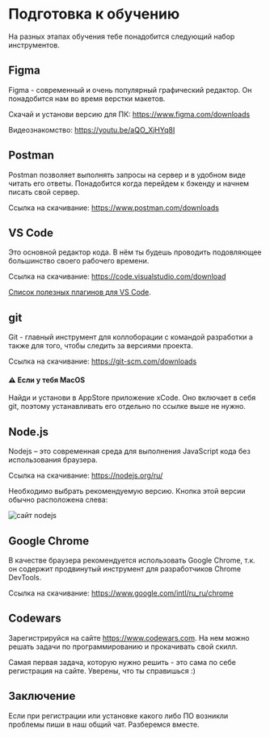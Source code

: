# Подготовка к обучению

На разных этапах обучения тебе понадобится следующий набор инструментов.

## Figma 
Figma - современный и очень популярный графический редактор. Он понадобится нам во время верстки макетов.

Скачай и установи версию для ПК: https://www.figma.com/downloads

Видеознакомство: https://youtu.be/aQO_XjHYq8I

## Postman
Postman позволяет выполнять запросы на сервер и в удобном виде читать его ответы. Понадобится когда перейдем к бэкенду и начнем писать свой сервер.

Ссылка на скачивание: https://www.postman.com/downloads 

## VS Code
Это основной редактор кода. В нём ты будешь проводить подовляющее большинство своего рабочего времени.

Ссылка на скачивание: https://code.visualstudio.com/download

[Список полезных плагинов для VS Code](https://github.com/intocode/vscode-plugins-list).

## git
Git - главный инструмент для коллоборации с командой разработки а также для того, чтобы следить за версиями проекта.

Ссылка на скачивание: https://git-scm.com/downloads

#### ⚠️ Если у тебя MacOS
Найди и установи в AppStore приложение xCode. Оно включает в себя git, поэтому устанавливать его отдельно по ссылке выше не нужно. 

## Node.js
Nodejs – это современная среда для выполнения JavaScript кода без использования браузера.

Ссылка на скачивание: https://nodejs.org/ru/

Необходимо выбрать рекомендуемую версию. Кнопка этой версии обычно расположена слева:

![сайт nodejs](./assets/nodejs.png)

## Google Chrome
В качестве браузера рекомендуется использовать Google Chrome, т.к. он содержит продвинутый инструмент для разработчиков Chrome DevTools.

Ссылка на скачивание: https://www.google.com/intl/ru_ru/chrome

## Codewars
Зарегистрируйся на сайте https://www.codewars.com. На нем можно решать задачи по программированию и прокачивать свой скилл.

Самая первая задача, которую нужно решить - это сама по себе регистрация на сайте. Уверены, что ты справишься :)

## Заключение

Если при регистрации или установке какого либо ПО возникли проблемы пиши в наш общий чат. Разберемся вместе.
